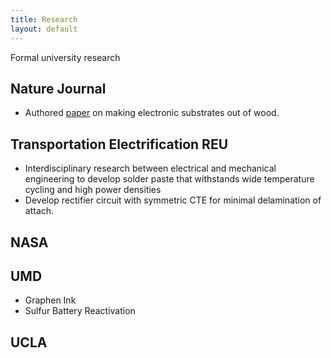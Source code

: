 ```yaml
---
title: Research
layout: default
---
```

Formal university research

## Nature Journal
- Authored [paper](https://www.nature.com/articles/srep17703) on making electronic substrates out of wood.

## Transportation Electrification REU
- Interdisciplinary research between electrical and mechanical engineering to develop solder paste that withstands wide temperature cycling and high power densities
- Develop rectifier circuit with symmetric CTE for minimal delamination of attach.

## NASA

## UMD
- Graphen Ink
- Sulfur Battery Reactivation

## UCLA
